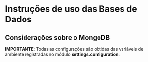 # Instruções de uso das Bases de Dados

## Considerações sobre o MongoDB

**IMPORTANTE**: Todas as configurações são obtidas das variáveis de ambiente registradas no módulo **settings.configuration**.

